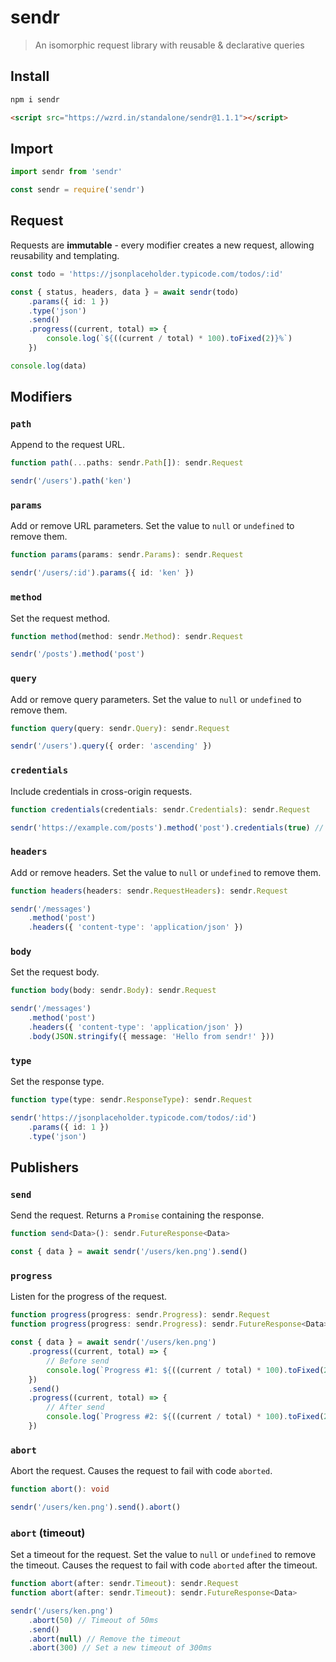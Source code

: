 # sendr

> An isomorphic request library with reusable & declarative queries

## Install

```bash
npm i sendr
```

```html
<script src="https://wzrd.in/standalone/sendr@1.1.1"></script>
```

## Import

```ts
import sendr from 'sendr'
```

```ts
const sendr = require('sendr')
```

## Request

Requests are **immutable** - every modifier creates a new request, allowing reusability and templating.

```ts
const todo = 'https://jsonplaceholder.typicode.com/todos/:id'

const { status, headers, data } = await sendr(todo)
	.params({ id: 1 })
	.type('json')
	.send()
	.progress((current, total) => {
		console.log(`${((current / total) * 100).toFixed(2)}%`)
	})

console.log(data)
```

## Modifiers

### `path`

Append to the request URL.

```ts
function path(...paths: sendr.Path[]): sendr.Request

sendr('/users').path('ken')
```

### `params`

Add or remove URL parameters. Set the value to `null` or `undefined` to remove them.

```ts
function params(params: sendr.Params): sendr.Request

sendr('/users/:id').params({ id: 'ken' })
```

### `method`

Set the request method.

```ts
function method(method: sendr.Method): sendr.Request

sendr('/posts').method('post')
```

### `query`

Add or remove query parameters. Set the value to `null` or `undefined` to remove them.

```ts
function query(query: sendr.Query): sendr.Request

sendr('/users').query({ order: 'ascending' })
```

### `credentials`

Include credentials in cross-origin requests.

```ts
function credentials(credentials: sendr.Credentials): sendr.Request

sendr('https://example.com/posts').method('post').credentials(true) // true or false
```

### `headers`

Add or remove headers. Set the value to `null` or `undefined` to remove them.

```ts
function headers(headers: sendr.RequestHeaders): sendr.Request

sendr('/messages')
	.method('post')
	.headers({ 'content-type': 'application/json' })
```

### `body`

Set the request body.

```ts
function body(body: sendr.Body): sendr.Request

sendr('/messages')
	.method('post')
	.headers({ 'content-type': 'application/json' })
	.body(JSON.stringify({ message: 'Hello from sendr!' }))
```

### `type`

Set the response type.

```ts
function type(type: sendr.ResponseType): sendr.Request

sendr('https://jsonplaceholder.typicode.com/todos/:id')
	.params({ id: 1 })
	.type('json')
```

## Publishers

### `send`

Send the request. Returns a `Promise` containing the response.

```ts
function send<Data>(): sendr.FutureResponse<Data>

const { data } = await sendr('/users/ken.png').send()
```

### `progress`

Listen for the progress of the request.

```ts
function progress(progress: sendr.Progress): sendr.Request
function progress(progress: sendr.Progress): sendr.FutureResponse<Data>

const { data } = await sendr('/users/ken.png')
	.progress((current, total) => {
		// Before send
		console.log(`Progress #1: ${((current / total) * 100).toFixed(2)}%`)
	})
	.send()
	.progress((current, total) => {
		// After send
		console.log(`Progress #2: ${((current / total) * 100).toFixed(2)}%`)
	})
```

### `abort`

Abort the request. Causes the request to fail with code `aborted`.

```ts
function abort(): void

sendr('/users/ken.png').send().abort()
```

### `abort` (timeout)

Set a timeout for the request. Set the value to `null` or `undefined` to remove the timeout. Causes the request to fail with code `aborted` after the timeout.

```ts
function abort(after: sendr.Timeout): sendr.Request
function abort(after: sendr.Timeout): sendr.FutureResponse<Data>

sendr('/users/ken.png')
	.abort(50) // Timeout of 50ms
	.send()
	.abort(null) // Remove the timeout
	.abort(300) // Set a new timeout of 300ms
```
